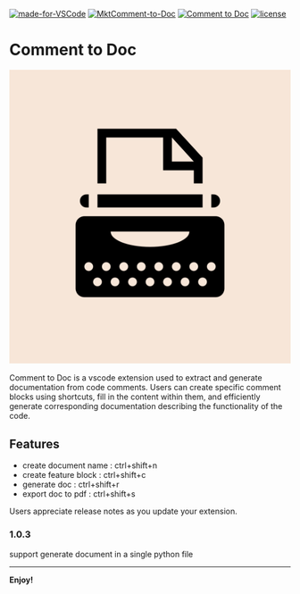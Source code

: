 [![made-for-VSCode](https://img.shields.io/badge/Made%20for-VSCode-blue.svg)](https://code.visualstudio.com/)  [![MktComment-to-Doc](https://img.shields.io/badge/Marketplace-Comment%20to%20Doc-blue.svg?logo=visualstudiocode&labelColor=555555)](https://marketplace.visualstudio.com/items?itemName=NoahAI.code-story) [![Comment to Doc](https://img.shields.io/badge/Repository-InoahI/Comment%20to%20Doc-blue.svg?logo=Github&labelColor=555555)](https://github.com/InoahI/Code-Story) [![license](https://img.shields.io/github/license/alexzshl/vscode-badges-snippets?style=flat&color=lightgrey)](https://github.com/alexzshl/vscode-badges-snippets/blob/master/LICENSE) 


# Comment to Doc
![Sample Image](icon.png)


Comment to Doc is a vscode extension used to extract and generate documentation from code comments. Users can create specific comment blocks using shortcuts, fill in the content within them, and efficiently generate corresponding documentation describing the functionality of the code.
 
## Features
* create document name : ctrl+shift+n
* create feature block : ctrl+shift+c
* generate doc         : ctrl+shift+r
* export doc to pdf    : ctrl+shift+s

<!-- ## Requirements -->

<!-- If you have any requirements or dependencies, add a section describing those and how to install and configure them. -->

<!-- ## Extension Settings -->

<!-- Include if your extension adds any VS Code settings through the `contributes.configuration` extension point.

For example:

This extension contributes the following settings:

* `myExtension.enable`: Enable/disable this extension.
* `myExtension.thing`: Set to `blah` to do something. -->

<!-- ## Known Issues -->

<!-- Calling out known issues can help limit users opening duplicate issues against your extension. -->

<!-- ## Release Notes -->

Users appreciate release notes as you update your extension.

### 1.0.3
support generate document in a single python file 



---

<!-- ## Working with Markdown

You can author your README using Visual Studio Code.  Here are some useful editor keyboard shortcuts:

* Split the editor (`Cmd+\` on macOS or `Ctrl+\` on Windows and Linux)
* Toggle preview (`Shift+Cmd+V` on macOS or `Shift+Ctrl+V` on Windows and Linux)
* Press `Ctrl+Space` (Windows, Linux, macOS) to see a list of Markdown snippets

## For more information

* [Visual Studio Code's Markdown Support](http://code.visualstudio.com/docs/languages/markdown)
* [Markdown Syntax Reference](https://help.github.com/articles/markdown-basics/) -->

**Enjoy!**
